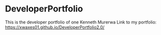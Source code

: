 # DeveloperPortfolio
This is the developer portfolio of one Kenneth Murerwa
Link to my portfolio: https://xwaxes01.github.io/DeveloperPortfolio2.0/
